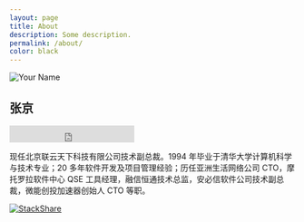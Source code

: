 ```yaml
---
layout: page
title: About
description: Some description.
permalink: /about/
color: black
---
```


<img itemprop="image" class="img-rounded" src="/assets/img/icons/android-chrome-192x192.png" alt="Your Name">

## 张京

<iframe src="https://ghbtns.com/github-btn.html?user=fengerzh&type=follow&count=true&size=large" frameborder="0" scrolling="0" width="220px" height="30px"></iframe>

现任北京联云天下科技有限公司技术副总裁。1994 年毕业于清华大学计算机科学与技术专业；20 多年软件开发及项目管理经验；历任亚洲生活网络公司 CTO，摩托罗拉软件中心 QSE 工具经理，融信恒通技术总监，安必信软件公司技术副总裁，微能创投加速器创始人 CTO 等职。

[![StackShare](https://img.shields.io/badge/tech-stack-0690fa.svg?style=flat)](https://stackshare.io/fengerzh/my-stack)

<a frameborder="0" data-theme="light" data-stack-embed="true" data-layers="1,2,3,4" href="https://embed.stackshare.io/stacks/embed/01e92039377a7f132ba6eb4d1188ad"/><script async src="https://cdn1.stackshare.io/javascripts/client-code.js" charset="utf-8"></script>
